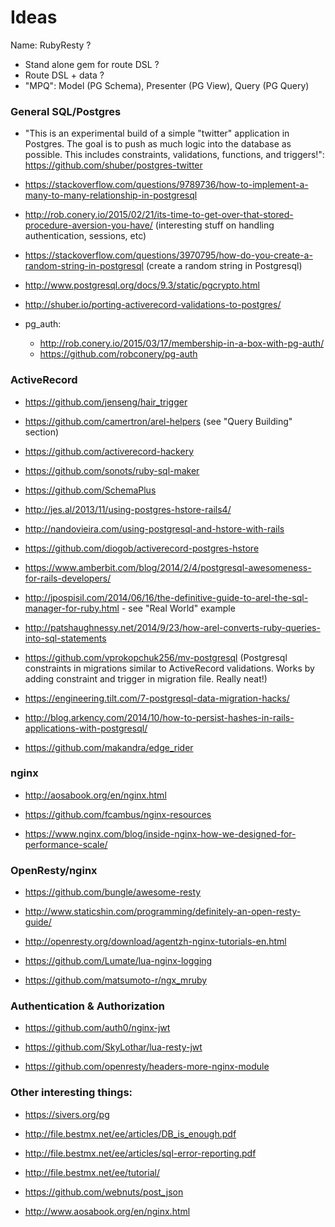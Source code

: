Ideas
===========

Name: RubyResty ?

- Stand alone gem for route DSL ?
- Route DSL + data ?
- "MPQ": Model (PG Schema), Presenter (PG View), Query (PG Query)

### General SQL/Postgres

- "This is an experimental build of a simple "twitter" application in Postgres. The goal is to push as much logic into the database as possible. This includes constraints, validations, functions, and triggers!": https://github.com/shuber/postgres-twitter

- https://stackoverflow.com/questions/9789736/how-to-implement-a-many-to-many-relationship-in-postgresql

- http://rob.conery.io/2015/02/21/its-time-to-get-over-that-stored-procedure-aversion-you-have/ (interesting stuff on handling authentication, sessions, etc)

- https://stackoverflow.com/questions/3970795/how-do-you-create-a-random-string-in-postgresql (create a random string in Postgresql)

- http://www.postgresql.org/docs/9.3/static/pgcrypto.html

- http://shuber.io/porting-activerecord-validations-to-postgres/

- pg_auth:
  - http://rob.conery.io/2015/03/17/membership-in-a-box-with-pg-auth/
  - https://github.com/robconery/pg-auth

### ActiveRecord

- https://github.com/jenseng/hair_trigger

- https://github.com/camertron/arel-helpers (see "Query Building" section)

- https://github.com/activerecord-hackery

- https://github.com/sonots/ruby-sql-maker

- https://github.com/SchemaPlus

- http://jes.al/2013/11/using-postgres-hstore-rails4/

- http://nandovieira.com/using-postgresql-and-hstore-with-rails

- https://github.com/diogob/activerecord-postgres-hstore

- https://www.amberbit.com/blog/2014/2/4/postgresql-awesomeness-for-rails-developers/

- http://jpospisil.com/2014/06/16/the-definitive-guide-to-arel-the-sql-manager-for-ruby.html - see "Real World" example

- http://patshaughnessy.net/2014/9/23/how-arel-converts-ruby-queries-into-sql-statements

- https://github.com/vprokopchuk256/mv-postgresql (Postgresql constraints in migrations similar to ActiveRecord validations. Works by adding constraint and trigger in migration file. Really neat!)

- https://engineering.tilt.com/7-postgresql-data-migration-hacks/

- http://blog.arkency.com/2014/10/how-to-persist-hashes-in-rails-applications-with-postgresql/

- https://github.com/makandra/edge_rider

### nginx

- http://aosabook.org/en/nginx.html

- https://github.com/fcambus/nginx-resources

- https://www.nginx.com/blog/inside-nginx-how-we-designed-for-performance-scale/

### OpenResty/nginx

- https://github.com/bungle/awesome-resty

- http://www.staticshin.com/programming/definitely-an-open-resty-guide/

- http://openresty.org/download/agentzh-nginx-tutorials-en.html

- https://github.com/Lumate/lua-nginx-logging

- https://github.com/matsumoto-r/ngx_mruby


### Authentication & Authorization

- https://github.com/auth0/nginx-jwt

- https://github.com/SkyLothar/lua-resty-jwt

- https://github.com/openresty/headers-more-nginx-module

### Other interesting things:

- https://sivers.org/pg

- http://file.bestmx.net/ee/articles/DB_is_enough.pdf

- http://file.bestmx.net/ee/articles/sql-error-reporting.pdf

- http://file.bestmx.net/ee/tutorial/

- https://github.com/webnuts/post_json

- http://www.aosabook.org/en/nginx.html
